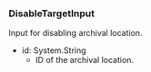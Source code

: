 ### DisableTargetInput
Input for disabling archival location.

- id: System.String
  - ID of the archival location.

